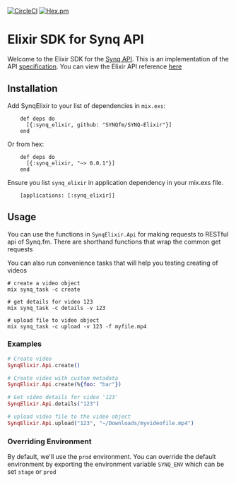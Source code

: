 [![CircleCI](https://circleci.com/gh/SYNQfm/SYNQ-Elixir.svg?style=svg)](https://circleci.com/gh/SYNQfm/SYNQ-Elixir)
[![Hex.pm](https://img.shields.io/badge/hex-0.0.1-orange.svg)](https://hex.pm/packages/synq_elixir)

# Elixir SDK for Synq API

Welcome to the Elixir SDK for the [Synq API](docs.synq.fm).  This is an implementation of the API [specification](https://docs.synq.fm/api/#!/video/create).  You can view the Elixir API reference [here](https://hexdocs.pm/synq_elixir/api-reference.html)

## Installation

Add SynqElixir to your list of dependencies in `mix.exs`:

        def deps do
          [{:synq_elixir, github: "SYNQfm/SYNQ-Elixir"}]
        end

Or from hex:

        def deps do
          [{:synq_elixir, "~> 0.0.1"}]
        end

Ensure you list `synq_elixir` in application dependency in your mix.exs file.

        [applications: [:synq_elixir]]

## Usage

You can use the functions in `SynqElixir.Api` for making requests to RESTful api of Synq.fm. There are shorthand functions that wrap the common get requests

You can also run convenience tasks that will help you testing creating of videos

```
# create a video object
mix synq_task -c create

# get details for video 123
mix synq_task -c details -v 123

# upload file to video object
mix synq_task -c upload -v 123 -f myfile.mp4
```

### Examples

```elixir
# Create video
SynqElixir.Api.create()

# Create video with custom metadata
SynqElixir.Api.create(%{foo: "bar"})

# Get video details for video '123'
SynqElixir.Api.details("123")

# upload video file to the video object
SynqElixir.Api.upload("123", "~/Downloads/myvideofile.mp4")
```

### Overriding Environment

By default, we'll use the `prod` environment. You can override the default environment by exporting the environment variable `SYNQ_ENV` which can be set `stage` or `prod`
